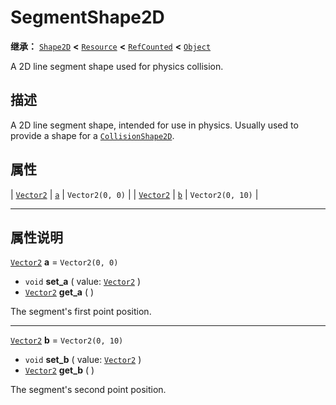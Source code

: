 <!-- ⚠ 请勿编辑本文件 ⚠ -->
<!-- 本文档使用脚本从 WeDot 引擎源码仓库生成。 -->
<!-- 生成脚本：https://github.com/WeDot-Engine/WeDot/tree/4.3/doc/tools/make_md.py； -->
<!-- 原文件：https://github.com/WeDot-Engine/WeDot/tree/4.3/doc/classes/SegmentShape2D.xml。 -->

<div id="_class_segmentshape2d"></div>

# SegmentShape2D

**继承：** [`Shape2D`](class_shape2d.md) **<** [`Resource`](class_resource.md) **<** [`RefCounted`](class_refcounted.md) **<** [`Object`](class_object.md)

A 2D line segment shape used for physics collision.

## 描述

A 2D line segment shape, intended for use in physics. Usually used to provide a shape for a [`CollisionShape2D`](class_collisionshape2d.md).

## 属性

| [`Vector2`](class_vector2.md) | [`a`](#class_segmentshape2d_property_a) | ``Vector2(0, 0)``  |
| [`Vector2`](class_vector2.md) | [`b`](#class_segmentshape2d_property_b) | ``Vector2(0, 10)`` |

<!-- rst-class:: classref-section-separator -->

---

## 属性说明

<div id="_class_segmentshape2d_property_a"></div>

[`Vector2`](class_vector2.md) **a** = ``Vector2(0, 0)`` <div id="class_segmentshape2d_property_a"></div>

- `void` **set_a** ( value: [`Vector2`](class_vector2.md) )
- [`Vector2`](class_vector2.md) **get_a** ( )

The segment's first point position.

<!-- rst-class:: classref-item-separator -->

---

<div id="_class_segmentshape2d_property_b"></div>

[`Vector2`](class_vector2.md) **b** = ``Vector2(0, 10)`` <div id="class_segmentshape2d_property_b"></div>

- `void` **set_b** ( value: [`Vector2`](class_vector2.md) )
- [`Vector2`](class_vector2.md) **get_b** ( )

The segment's second point position.

[^virtual]: 本方法通常需要用户覆盖才能生效。
[^const]: 本方法无副作用，不会修改该实例的任何成员变量。
[^vararg]: 本方法除了能接受在此处描述的参数外，还能够继续接受任意数量的参数。
[^constructor]: 本方法用于构造某个类型。
[^static]: 调用本方法无需实例，可直接使用类名进行调用。
[^operator]: 本方法描述的是使用本类型作为左操作数的有效运算符。
[^bitfield]: 这个值是由下列位标志构成位掩码的整数。
[^void]: 无返回值。
